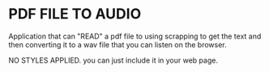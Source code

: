 # PDF FILE TO AUDIO

Application that can "READ" a pdf file to using scrapping to get the text and then converting it to a wav file that you can listen on the browser.

NO STYLES APPLIED. you can just include it in your web page. 
